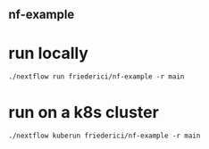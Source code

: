 ## nf-example

# run locally
    ./nextflow run friederici/nf-example -r main

# run on a k8s cluster
    ./nextflow kuberun friederici/nf-example -r main

